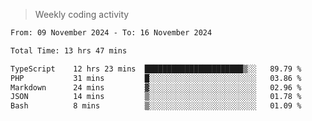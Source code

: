 > Weekly coding activity
<!--START_SECTION:waka-->

```txt
From: 09 November 2024 - To: 16 November 2024

Total Time: 13 hrs 47 mins

TypeScript    12 hrs 23 mins  ██████████████████████▒░░   89.79 %
PHP           31 mins         █░░░░░░░░░░░░░░░░░░░░░░░░   03.86 %
Markdown      24 mins         ▓░░░░░░░░░░░░░░░░░░░░░░░░   02.96 %
JSON          14 mins         ▒░░░░░░░░░░░░░░░░░░░░░░░░   01.78 %
Bash          8 mins          ▒░░░░░░░░░░░░░░░░░░░░░░░░   01.09 %
```

<!--END_SECTION:waka-->
